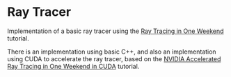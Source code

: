 # Ray Tracer

Implementation of a basic ray tracer using the [Ray Tracing in One Weekend](http://in1weekend.blogspot.com/2016/01/ray-tracing-in-one-weekend.html) tutorial.

There is an implementation using basic C++, and also an implementation using CUDA to accelerate the ray tracer, based on the [NVIDIA Accelerated Ray Tracing in One Weekend in CUDA](https://devblogs.nvidia.com/accelerated-ray-tracing-cuda/) tutorial.
